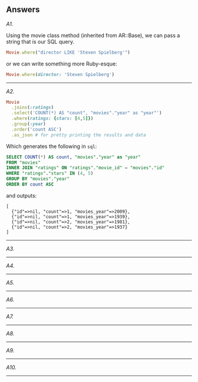 
## Answers

_A1._

Using the movie class method (inherited from AR::Base), we can pass a string that is our SQL query.

```ruby
Movie.where("director LIKE 'Steven Spielberg'")
```

or we can write something more Ruby-esque:

```Ruby
Movie.where(director: 'Steven Spielberg')
```

----

_A2._

```ruby
Movie
  .joins(:ratings)
  .select('COUNT(*) AS "count", "movies"."year" as "year"')
  .where(ratings: {stars: [4,5]})
  .group(:year)
  .order('count ASC')
  .as_json # for pretty printing the results and data
```

Which generates the following in `sql`:

```sql
SELECT COUNT(*) AS count, "movies"."year" as "year"
FROM "movies"
INNER JOIN "ratings" ON "ratings"."movie_id" = "movies"."id"
WHERE "ratings"."stars" IN (4, 5)
GROUP BY "movies"."year"
ORDER BY count ASC
```

and outputs:

```
[
  {"id"=>nil, "count"=>1, "movies_year"=>2009},
  {"id"=>nil, "count"=>1, "movies_year"=>1939},
  {"id"=>nil, "count"=>2, "movies_year"=>1981},
  {"id"=>nil, "count"=>2, "movies_year"=>1937}
]
```

----

_A3._

----

_A4._

----

_A5._

----

_A6._

----

_A7._

----

_A8._

----

_A9._

----

_A10._

----
